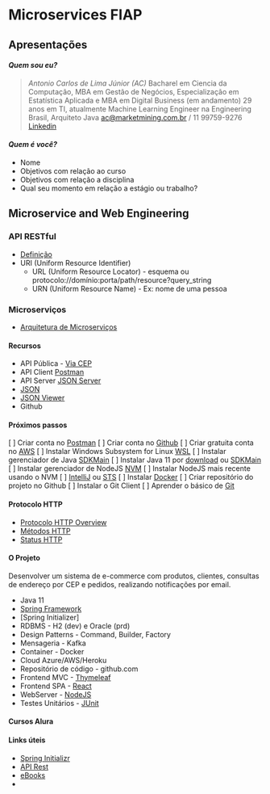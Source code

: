 # Microservices FIAP

## Apresentações

#### _Quem sou eu?_
> *Antonio Carlos de Lima Júnior (AC)*
> Bacharel em Ciencia da Computação, MBA em Gestão de Negócios, Especialização em Estatística Aplicada e MBA em Digital Business (em andamento)
> 29 anos em TI, atualmente Machine Learning Engineer na Engineering Brasil, Arquiteto Java
> ac@marketmining.com.br / 11 99759-9276
> [Linkedin](https://www.linkedin.com/in/acnaweb/)

#### _Quem é você?_
- Nome
- Objetivos com relação ao curso
- Objetivos com relação a disciplina
- Qual seu momento em relação a estágio ou trabalho?

## Microservice and Web Engineering

### API RESTful
- [Definição](https://www.proquest.com/openview/fc2d064044b971dda476dfb429a2b344/1?pq-origsite=gscholar&cbl=18750&diss=y)
- URI (Uniform Resource Identifier)
    - URL (Uniform Resource Locator) - esquema ou protocolo://domínio:porta/path/resource?query_string
    - URN (Uniform Resource Name) - Ex: nome de uma pessoa

### Microserviços
- [Arquitetura de Microserviços](https://microservices.io/)

#### Recursos
- API Pública - [Via CEP](https://viacep.com.br/)
- API Client [Postman](https://www.postman.com/)
- API Server [JSON Server](https://www.npmjs.com/package/json-server)
- [JSON](https://www.json.org/json-en.html)
- [JSON Viewer](http://jsonviewer.stack.hu/)
- Github

#### Próximos passos
[ ] Criar conta no [Postman](https://www.postman.com/)
[ ] Criar conta no [Github](https://github.com/)
[ ] Criar gratuita conta no [AWS](https://aws.amazon.com/pt/)
[ ] Instalar Windows Subsystem for Linux [WSL](https://www.alura.com.br/videos/windows-subsystem-for-linux-wsl--c238)
[ ] Instalar gerenciador de Java [SDKMain](https://sdkman.io/install)
[ ] Instalar Java 11 por [download](https://www.oracle.com/br/java/technologies/javase/jdk11-archive-downloads.html) ou [SDKMain](https://sdkman.io/usage)
[ ] Instalar gerenciador de NodeJS [NVM](https://github.com/nvm-sh/nvm)
[ ] Instalar NodeJS mais recente usando o NVM
[ ] [IntelliJ](https://www.jetbrains.com/pt-br/idea/) ou [STS](https://spring.io/tools)
[ ] Instalar [Docker](https://www.docker.com/) 
[ ] Criar repositório do projeto no Github
[ ] Instalar o Git Client
[ ] Aprender o básico de [Git](https://www.alura.com.br/artigos/comecando-com-git-aprendendo-versionar)

#### Protocolo HTTP
- [Protocolo HTTP Overview](https://developer.mozilla.org/pt-BR/docs/Web/HTTP/Overview)
- [Métodos HTTP](https://developer.mozilla.org/pt-BR/docs/Web/HTTP/Methods)
- [Status HTTP](https://developer.mozilla.org/pt-BR/docs/Web/HTTP/Status)

#### O Projeto
Desenvolver um sistema de e-commerce com produtos, clientes, consultas de endereço por CEP e pedidos, realizando notificações por email.

- Java 11 
- [Spring Framework](https://spring.io/)
- [Spring Initializer]
- RDBMS - H2 (dev) e Oracle (prd)
- Design Patterns - Command, Builder, Factory
- Mensageria - Kafka
- Container - Docker 
- Cloud Azure/AWS/Heroku
- Repositório de código - github.com
- Frontend MVC - [Thymeleaf](https://www.thymeleaf.org/)
- Frontend SPA - [React](https://reactjs.org/)
- WebServer - [NodeJS](https://nodejs.org/en/) 
- Testes Unitários - [JUnit](https://junit.org/junit5/)

#### Cursos Alura


#### Links úteis
- [Spring Initializr](https://start.spring.io/)
- [API Rest](https://blog.betrybe.com/desenvolvimento-web/api-rest-tudo-sobre/)
- [eBooks](https://www.kdnuggets.com/2015/09/free-data-science-books.html)
- 

